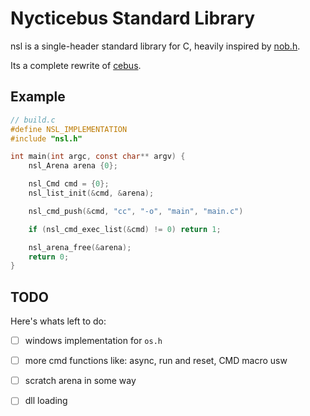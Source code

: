 # Nycticebus Standard Library
nsl is a single-header standard library for C, heavily inspired by [nob.h](https://github.com/tsoding/nob.h).

Its a complete rewrite of [cebus](https://github.com/Code-Nycticebus/cebus).

## Example

```c
// build.c
#define NSL_IMPLEMENTATION
#include "nsl.h"

int main(int argc, const char** argv) {
    nsl_Arena arena {0};

    nsl_Cmd cmd = {0};
    nsl_list_init(&cmd, &arena);

    nsl_cmd_push(&cmd, "cc", "-o", "main", "main.c")

    if (nsl_cmd_exec_list(&cmd) != 0) return 1;

    nsl_arena_free(&arena);
    return 0;
}
```


## TODO
Here's whats left to do:
- [ ] windows implementation for `os.h`
- [ ] more cmd functions like: async, run and reset, CMD macro usw
- [ ] scratch arena in some way
- [ ] dll loading

